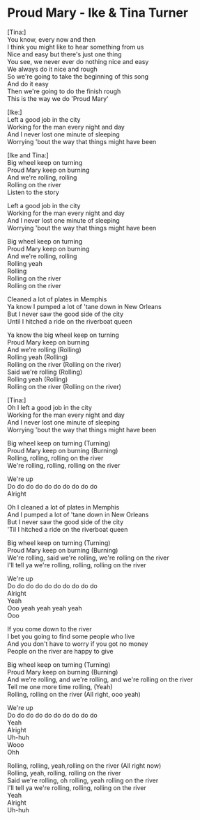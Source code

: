 # Proud Mary - Ike & Tina Turner

[Tina:]\
You know, every now and then\
I think you might like to hear something from us\
Nice and easy but there's just one thing\
You see, we never ever do nothing nice and easy\
We always do it nice and rough\
So we're going to take the beginning of this song\
And do it easy\
Then we're going to do the finish rough\
This is the way we do 'Proud Mary'

[Ike:]\
Left a good job in the city\
Working for the man every night and day\
And I never lost one minute of sleeping\
Worrying 'bout the way that things might have been

[Ike and Tina:]\
Big wheel keep on turning\
Proud Mary keep on burning\
And we're rolling, rolling\
Rolling on the river\
Listen to the story

Left a good job in the city\
Working for the man every night and day\
And I never lost one minute of sleeping\
Worrying 'bout the way that things might have been

Big wheel keep on turning\
Proud Mary keep on burning\
And we're rolling, rolling\
Rolling yeah\
Rolling\
Rolling on the river\
Rolling on the river

Cleaned a lot of plates in Memphis\
Ya know I pumped a lot of 'tane down in New Orleans\
But I never saw the good side of the city\
Until I hitched a ride on the riverboat queen

Ya know the big wheel keep on turning\
Proud Mary keep on burning\
And we're rolling (Rolling)\
Rolling yeah (Rolling)\
Rolling on the river (Rolling on the river)\
Said we're rolling (Rolling)\
Rolling yeah (Rolling)\
Rolling on the river (Rolling on the river)

[Tina:]\
Oh I left a good job in the city\
Working for the man every night and day\
And I never lost one minute of sleeping\
Worrying 'bout the way that things might have been

Big wheel keep on turning (Turning)\
Proud Mary keep on burning (Burning)\
Rolling, rolling, rolling on the river\
We're rolling, rolling, rolling on the river

We're up\
Do do do do do do do do do do\
Alright

Oh I cleaned a lot of plates in Memphis\
And I pumped a lot of 'tane down in New Orleans\
But I never saw the good side of the city\
'Til I hitched a ride on the riverboat queen

Big wheel keep on turning (Turning)\
Proud Mary keep on burning (Burning)\
We're rolling, said we're rolling, we're rolling on the river\
I'll tell ya we're rolling, rolling, rolling on the river

We're up\
Do do do do do do do do do do\
Alright\
Yeah\
Ooo yeah yeah yeah yeah\
Ooo

If you come down to the river\
I bet you going to find some people who live\
And you don't have to worry if you got no money\
People on the river are happy to give

Big wheel keep on turning (Turning)\
Proud Mary keep on burning (Burning)\
And we're rolling, and we're rolling, and we're rolling on the river\
Tell me one more time rolling, (Yeah)\
Rolling, rolling on the river (All right, ooo yeah)

We're up\
Do do do do do do do do do do\
Yeah\
Alright\
Uh-huh\
Wooo\
Ohh

Rolling, rolling, yeah,rolling on the river (All right now)\
Rolling, yeah, rolling, rolling on the river\
Said we're rolling, oh rolling, yeah rolling on the river\
I'll tell ya we're rolling, rolling, rolling on the river\
Yeah\
Alright\
Uh-huh